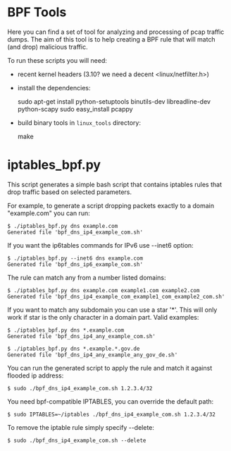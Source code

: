 BPF Tools
=========

Here you can find a set of tool for analyzing and processing of pcap
traffic dumps. The aim of this tool is to help creating a BPF rule
that will match (and drop) malicious traffic.

To run these scripts you will need:

 - recent kernel headers (3.10? we need a decent <linux/netfilter.h>)
 - install the dependencies:

      sudo apt-get install python-setuptools binutils-dev libreadline-dev python-scapy
      sudo easy_install pcappy

 - build binary tools in `linux_tools` directory:

      make


iptables_bpf.py
===============

This script generates a simple bash script that contains iptables
rules that drop traffic based on selected parameters.

For example, to generate a script dropping packets exactly to a domain
"example.com" you can run:

    $ ./iptables_bpf.py dns example.com
    Generated file 'bpf_dns_ip4_example_com.sh'

If you want the ip6tables commands for IPv6 use --inet6 option:

    $ ./iptables_bpf.py --inet6 dns example.com
    Generated file 'bpf_dns_ip6_example_com.sh'

The rule can match any from a number listed domains:

    $ ./iptables_bpf.py dns example.com example1.com example2.com
    Generated file 'bpf_dns_ip4_example_com_example1_com_example2_com.sh'

If you want to match any subdomain you can use a star '*'. This will
only work if star is the only character in a domain part. Valid
examples:

    $ ./iptables_bpf.py dns *.example.com
    Generated file 'bpf_dns_ip4_any_example_com.sh'

    $ ./iptables_bpf.py dns *.example.*.gov.de
    Generated file 'bpf_dns_ip4_any_example_any_gov_de.sh'


You can run the generated script to apply the rule and match it
against flooded ip address:

    $ sudo ./bpf_dns_ip4_example_com.sh 1.2.3.4/32

You need bpf-compatible IPTABLES, you can override the default path:

    $ sudo IPTABLES=~/iptables ./bpf_dns_ip4_example_com.sh 1.2.3.4/32

To remove the iptable rule simply specify --delete:

    $ sudo ./bpf_dns_ip4_example_com.sh --delete
